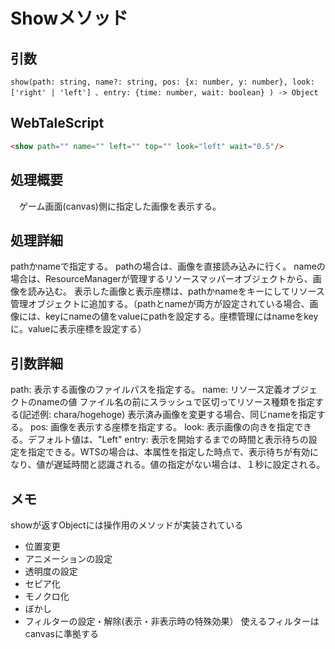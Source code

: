 # Showメソッド

## 引数

`show(path: string, name?: string, pos: {x: number, y: number}, look: ['right' | 'left'] ､ entry: {time: number, wait: boolean} ) -> Object`

## WebTaleScript

```html
<show path="" name="" left="" top="" look="left" wait="0.5"/>
```

## 処理概要

　ゲーム画面(canvas)側に指定した画像を表示する。

## 処理詳細

pathかnameで指定する。
pathの場合は、画像を直接読み込みに行く。
nameの場合は、ResourceManagerが管理するリソースマッパーオブジェクトから、画像を読み込む。
表示した画像と表示座標は、pathかnameをキーにしてリソース管理オブジェクトに追加する。（pathとnameが両方が設定されている場合、画像には、keyにnameの値をvalueにpathを設定する。座標管理にはnameをkeyに。valueに表示座標を設定する）

## 引数詳細

path: 表示する画像のファイルパスを指定する。
name: リソース定義オブジェクトのnameの値
ファイル名の前にスラッシュで区切ってリソース種類を指定する(記述例: chara/hogehoge)
表示済み画像を変更する場合、同じnameを指定する。
pos: 画像を表示する座標を指定する。
look: 表示画像の向きを指定できる。デフォルト値は、"Left"
entry: 表示を開始するまでの時間と表示待ちの設定を指定できる。WTSの場合は、本属性を指定した時点で、表示待ちが有効になり、値が遅延時間と認識される。値の指定がない場合は、１秒に設定される。

## メモ

showが返すObjectには操作用のメソッドが実装されている

 - 位置変更
 - アニメーションの設定
 - 透明度の設定
 - セピア化
 - モノクロ化
 - ぼかし
 - フィルターの設定・解除(表示・非表示時の特殊効果）
使えるフィルターはcanvasに準拠する

